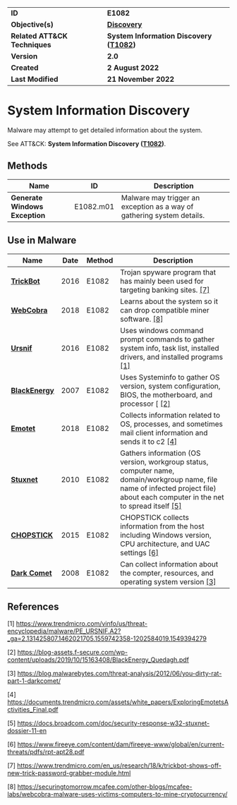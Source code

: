 <table>
<tr>
<td><b>ID</b></td>
<td><b>E1082</b></td>
</tr>
<tr>
<td><b>Objective(s)</b></td>
<td><b><a href="../discovery">Discovery</a></b></td>
</tr>
<tr>
<td><b>Related ATT&CK Techniques</b></td>
<td><b>System Information Discovery (<a href="https://attack.mitre.org/techniques/T1082">T1082</a>)</b></td>
</tr>
<tr>
<td><b>Version</b></td>
<td><b>2.0</b></td>
</tr>
<tr>
<td><b>Created</b></td>
<td><b>2 August 2022</b></td>
</tr>
<tr>
<td><b>Last Modified</b></td>
<td><b>21 November 2022</b></td>
</tr>
</table>


# System Information Discovery

Malware may attempt to get detailed information about the system. 

See ATT&CK: **System Information Discovery ([T1082](https://attack.mitre.org/techniques/T1082/))**.

## Methods

|Name|ID|Description|
|---|---|---|
|**Generate Windows Exception**|E1082.m01|Malware may trigger an exception as a way of gathering system details.|

## Use in Malware

|Name|Date|Method|Description|
|---|---|---|---|
|[**TrickBot**](../xample-malware/trickbot.md)|2016|E1082|Trojan spyware program that has mainly been used for targeting banking sites. [[7]](#7)|
|[**WebCobra**](../xample-malware/webcobra.md)|2018|E1082|Learns about the system so it can drop compatible miner software. [[8]](#8)|
|[**Ursnif**](../xample-malware/ursnif.md)|2016|E1082|Uses windows command prompt commands to gather system info, task list, installed drivers, and installed programs  [[1]](#1)|
|[**BlackEnergy**](../xample-malware/blackenergy.md)|2007|E1082|Uses Systeminfo to gather OS version, system configuration, BIOS, the motherboard, and processor [ [[2]](#2)|
|[**Emotet**](../xample-malware/emotet.md)|2018|E1082|Collects information related to OS, processes, and sometimes mail client information and sends it to c2 [[4]](#4)|
|[**Stuxnet**](../xample-malware/stuxnet.md)|2010|E1082|Gathers information (OS version, workgroup status, computer name, domain/workgroup name, file name of infected project file) about each computer in the net to spread itself  [[5]](#5)|
|[**CHOPSTICK**](../xample-malware/chopstick.md)|2015|E1082|CHOPSTICK collects information from the host including Windows version, CPU architecture, and UAC settings [[6]](#6)|
|[**Dark Comet**](../xample-malware/dark-comet.md)|2008|E1082|Can collect information about the compter, resources, and operating system version  [[3]](#3)|

## References

<a name="1">[1]</a> https://www.trendmicro.com/vinfo/us/threat-encyclopedia/malware/PE_URSNIF.A2?_ga=2.131425807.1462021705.1559742358-1202584019.1549394279

<a name="2">[2]</a> https://blog-assets.f-secure.com/wp-content/uploads/2019/10/15163408/BlackEnergy_Quedagh.pdf

<a name="3">[3]</a> https://blog.malwarebytes.com/threat-analysis/2012/06/you-dirty-rat-part-1-darkcomet/

<a name="4">[4]</a> https://documents.trendmicro.com/assets/white_papers/ExploringEmotetsActivities_Final.pdf

<a name="5">[5]</a> https://docs.broadcom.com/doc/security-response-w32-stuxnet-dossier-11-en

<a name="6">[6]</a> https://www.fireeye.com/content/dam/fireeye-www/global/en/current-threats/pdfs/rpt-apt28.pdf

<a name="7">[7]</a> https://www.trendmicro.com/en_us/research/18/k/trickbot-shows-off-new-trick-password-grabber-module.html

<a name="8">[8]</a> https://securingtomorrow.mcafee.com/other-blogs/mcafee-labs/webcobra-malware-uses-victims-computers-to-mine-cryptocurrency/

